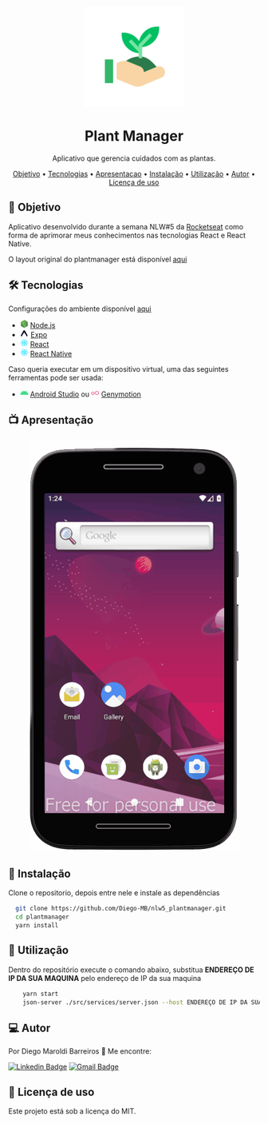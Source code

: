 
<div align="center"><img src="./doc-readme/icon.png" width="200" alt="Logo do Aplicativo">
</div>
<h1 align="center">Plant Manager</h1>
<p align="center">Aplicativo que gerencia cuidados com as plantas.</p>

<p align="center">
 <a href="#objetivo">Objetivo</a> •
 <a href="#tecnologias">Tecnologias</a> •
 <a href="#apresentacao">Apresentacao</a> • 
 <a href="#instalacao">Instalação</a> •
 <a href="#utilizacao">Utilização</a> •
 <a href="#autor">Autor</a> •  
 <a href="#licenca">Licença de uso</a>
</p>

<h2 id="objetivo">🎯 Objetivo</h2>
<p>Aplicativo desenvolvido durante a semana NLW#5 da <a href="https://rocketseat.com.br/">Rocketseat</a> como forma de aprimorar meus conhecimentos nas tecnologias React e React Native.</p>
<p>O layout original do plantmanager está disponível <a href="https://www.figma.com/file/IhQRtrOZdu3TrvkPYREzOy/PlantManager/duplicate?node-id=0%3A1">aqui</a></p>

<h2 id="tecnologias">🛠 Tecnologias</h2>

<p>Configurações do ambiente disponível <a href="https://www.notion.so/Configura-es-do-ambiente-79e0e4c3e992462a9b11f2745b0f2785">aqui</a></p>

<ul>
  <li>
    <img src="./doc-readme/nodejs-16x16.png">
    <a href="https://nodejs.org/en/">Node.js</a>
  </li>
  <li>
    <img src="./doc-readme/expo-16x16.png">
    <a href="https://expo.io/">Expo</a>
  </li>
  <li>
    <img src="./doc-readme/react-16x16.png">
    <a href="https://reactjs.org/">React</a>
  </li>
  <li>
    <img src="./doc-readme/react-16x16.png">
    <a href="https://reactnative.dev/">React Native</a>
  </li>
</ul>

<p>Caso queria executar em um dispositivo virtual, uma das seguintes ferramentas pode ser usada:</p>
<ul>
  <li>
    <img src="./doc-readme/androidStudio-16x16.png">
    <a href="https://developer.android.com/studio">Android Studio</a>
    ou
    <img src="./doc-readme/genymotion-16x16.png">
    <a href="https://www.genymotion.com/">Genymotion</a>
  </li>
</ul>

<h2 id="apresentacao">📺 Apresentação</h2>

<div align="center"><img src="./doc-readme/mockup-app.gif"></div>

<h2 id="instalacao">🏃 Instalação</h2>

Clone o repositorio, depois entre nele e instale as dependências 
```Bash 
  git clone https://github.com/Diego-MB/nlw5_plantmanager.git
  cd plantmanager
  yarn install 
```

<h2 id="utilizacao">👷 Utilização</h2>

Dentro do repositório execute o comando abaixo, substitua **ENDEREÇO DE IP DA SUA MAQUINA** pelo endereço de IP da sua maquina
```Bash 
    yarn start
    json-server ./src/services/server.json --host ENDEREÇO DE IP DA SUA MAQUINA --port 3333
```
<h2 id="autor">💻 Autor</h2>
<p>Por Diego Maroldi Barreiros 🏡 Me encontre:</p>

[![Linkedin Badge](https://img.shields.io/badge/-diegomaroldi-blue?style=flat-square&logo=Linkedin&logoColor=white&link=#)](https://www.linkedin.com/in/diego-m-6a1b90a6/)
[![Gmail Badge](https://img.shields.io/badge/-diegomaroldi@gmail.com-c14438?style=flat-square&logo=Gmail&logoColor=white&link=mailto:diegomaroldi@gmail.com)](mailto:diegomaroldi@gmail.com)

<h2 id="licenca">📝 Licença de uso</h2>
<p>Este projeto está sob a licença do MIT.</p>